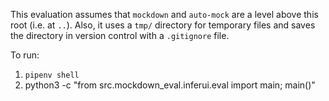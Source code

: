 This evaluation assumes that `mockdown` and `auto-mock` are a level above this root (i.e. at `..`).
Also, it uses a `tmp/` directory for temporary files and saves the directory in version control
with a `.gitignore` file.

To run:

1. `pipenv shell`
2.  python3 -c "from  src.mockdown_eval.inferui.eval import main; main()"

